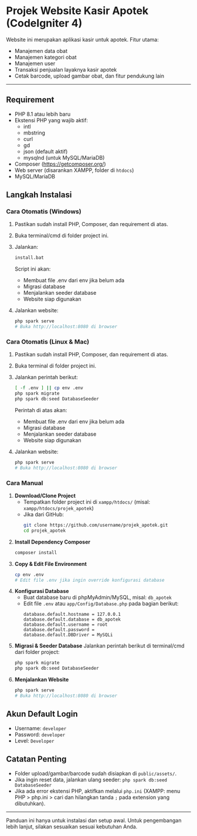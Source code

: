 # Projek Website Kasir Apotek (CodeIgniter 4)

Website ini merupakan aplikasi kasir untuk apotek. Fitur utama:

- Manajemen data obat
- Manajemen kategori obat
- Manajemen user
- Transaksi penjualan layaknya kasir apotek
- Cetak barcode, upload gambar obat, dan fitur pendukung lain

---

## Requirement

- PHP 8.1 atau lebih baru
- Ekstensi PHP yang wajib aktif:
  - intl
  - mbstring
  - curl
  - gd
  - json (default aktif)
  - mysqlnd (untuk MySQL/MariaDB)
- Composer (https://getcomposer.org/)
- Web server (disarankan XAMPP, folder di `htdocs`)
- MySQL/MariaDB

## Langkah Instalasi

### Cara Otomatis (Windows)

1. Pastikan sudah install PHP, Composer, dan requirement di atas.
2. Buka terminal/cmd di folder project ini.
3. Jalankan:

   ```bat
   install.bat
   ```

   Script ini akan:

   - Membuat file .env dari env jika belum ada
   - Migrasi database
   - Menjalankan seeder database
   - Website siap digunakan

4. Jalankan website:
   ```bash
   php spark serve
   # Buka http://localhost:8080 di browser
   ```

### Cara Otomatis (Linux & Mac)

1. Pastikan sudah install PHP, Composer, dan requirement di atas.
2. Buka terminal di folder project ini.
3. Jalankan perintah berikut:

   ```bash
   [ -f .env ] || cp env .env
   php spark migrate
   php spark db:seed DatabaseSeeder
   ```

   Perintah di atas akan:

   - Membuat file .env dari env jika belum ada
   - Migrasi database
   - Menjalankan seeder database
   - Website siap digunakan

4. Jalankan website:
   ```bash
   php spark serve
   # Buka http://localhost:8080 di browser
   ```

### Cara Manual

1. **Download/Clone Project**
   - Tempatkan folder project ini di `xampp/htdocs/` (misal: `xampp/htdocs/projek_apotek`)
   - Jika dari GitHub:
     ```bash
     git clone https://github.com/username/projek_apotek.git
     cd projek_apotek
     ```
2. **Install Dependency Composer**
   ```bash
   composer install
   ```
3. **Copy & Edit File Environment**
   ```bash
   cp env .env
   # Edit file .env jika ingin override konfigurasi database
   ```
4. **Konfigurasi Database**
   - Buat database baru di phpMyAdmin/MySQL, misal: `db_apotek`
   - Edit file `.env` atau `app/Config/Database.php` pada bagian berikut:
     ```
     database.default.hostname = 127.0.0.1
     database.default.database = db_apotek
     database.default.username = root
     database.default.password =
     database.default.DBDriver = MySQLi
     ```
5. **Migrasi & Seeder Database**
   Jalankan perintah berikut di terminal/cmd dari folder project:
   ```bash
   php spark migrate
   php spark db:seed DatabaseSeeder
   ```
6. **Menjalankan Website**
   ```bash
   php spark serve
   # Buka http://localhost:8080 di browser
   ```

## Akun Default Login

- Username: `developer`
- Password: `developer`
- Level: `Developer`

## Catatan Penting

- Folder upload/gambar/barcode sudah disiapkan di `public/assets/`.
- Jika ingin reset data, jalankan ulang seeder: `php spark db:seed DatabaseSeeder`
- Jika ada error ekstensi PHP, aktifkan melalui `php.ini` (XAMPP: menu PHP > php.ini > cari dan hilangkan tanda `;` pada extension yang dibutuhkan).

---

Panduan ini hanya untuk instalasi dan setup awal. Untuk pengembangan lebih lanjut, silakan sesuaikan sesuai kebutuhan Anda.
